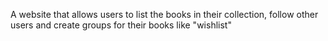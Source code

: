 A website that allows users to list the books in their collection, follow other users and create groups for their books like "wishlist"
